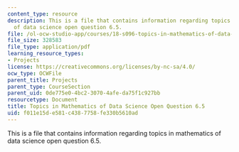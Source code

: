 ```yaml
---
content_type: resource
description: This is a file that contains information regarding topics in mathematics
  of data science open question 6.5.
file: /ol-ocw-studio-app/courses/18-s096-topics-in-mathematics-of-data-science-fall-2015/f011e15de581c4387758fe330b5610ad_MIT18_S096F15_Open6.5.pdf
file_size: 328583
file_type: application/pdf
learning_resource_types:
- Projects
license: https://creativecommons.org/licenses/by-nc-sa/4.0/
ocw_type: OCWFile
parent_title: Projects
parent_type: CourseSection
parent_uid: 0de775e0-4bc2-3070-4afe-da75f1c927bb
resourcetype: Document
title: Topics in Mathematics of Data Science Open Question 6.5
uid: f011e15d-e581-c438-7758-fe330b5610ad
---
```

This is a file that contains information regarding topics in mathematics of data science open question 6.5.